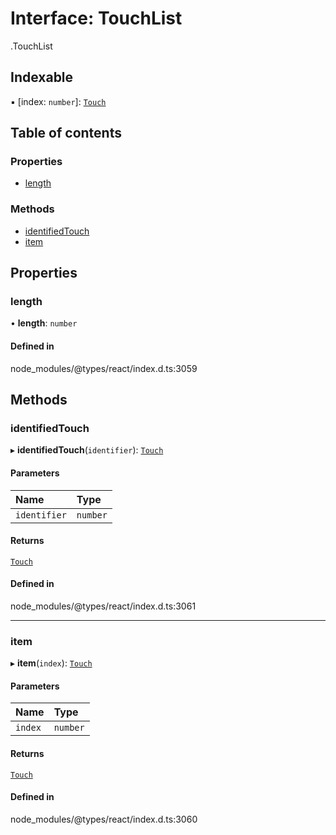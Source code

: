 # Interface: TouchList

[<internal>](../wiki/%3Cinternal%3E).TouchList

## Indexable

▪ [index: `number`]: [`Touch`](../wiki/%3Cinternal%3E.Touch)

## Table of contents

### Properties

- [length](../wiki/%3Cinternal%3E.TouchList#length)

### Methods

- [identifiedTouch](../wiki/%3Cinternal%3E.TouchList#identifiedtouch)
- [item](../wiki/%3Cinternal%3E.TouchList#item)

## Properties

### length

• **length**: `number`

#### Defined in

node_modules/@types/react/index.d.ts:3059

## Methods

### identifiedTouch

▸ **identifiedTouch**(`identifier`): [`Touch`](../wiki/%3Cinternal%3E.Touch)

#### Parameters

| Name | Type |
| :------ | :------ |
| `identifier` | `number` |

#### Returns

[`Touch`](../wiki/%3Cinternal%3E.Touch)

#### Defined in

node_modules/@types/react/index.d.ts:3061

___

### item

▸ **item**(`index`): [`Touch`](../wiki/%3Cinternal%3E.Touch)

#### Parameters

| Name | Type |
| :------ | :------ |
| `index` | `number` |

#### Returns

[`Touch`](../wiki/%3Cinternal%3E.Touch)

#### Defined in

node_modules/@types/react/index.d.ts:3060
